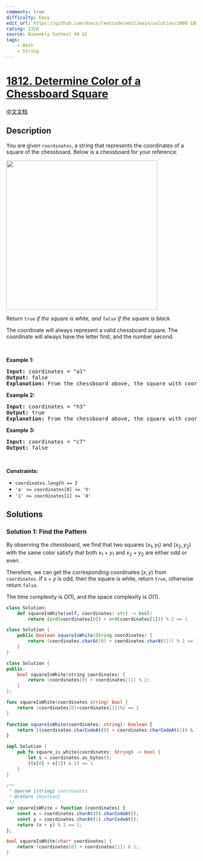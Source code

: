 ```yaml
---
comments: true
difficulty: Easy
edit_url: https://github.com/doocs/leetcode/edit/main/solution/1800-1899/1812.Determine%20Color%20of%20a%20Chessboard%20Square/README_EN.md
rating: 1328
source: Biweekly Contest 49 Q1
tags:
    - Math
    - String
---
```


<!-- problem:start -->

# [1812. Determine Color of a Chessboard Square](https://leetcode.com/problems/determine-color-of-a-chessboard-square)

[中文文档](/solution/1800-1899/1812.Determine%20Color%20of%20a%20Chessboard%20Square/README.md)

## Description

<p>You are given <code>coordinates</code>, a string that represents the coordinates of a square of the chessboard. Below is a chessboard for your reference.</p>

<p><img alt="" src="https://fastly.jsdelivr.net/gh/doocs/leetcode@main/solution/1800-1899/1812.Determine%20Color%20of%20a%20Chessboard%20Square/images/screenshot-2021-02-20-at-22159-pm.png" style="width: 400px; height: 396px;" /></p>

<p>Return <code>true</code><em> if the square is white, and </em><code>false</code><em> if the square is black</em>.</p>

<p>The coordinate will always represent a valid chessboard square. The coordinate will always have the letter first, and the number second.</p>

<p>&nbsp;</p>
<p><strong class="example">Example 1:</strong></p>

<pre>
<strong>Input:</strong> coordinates = &quot;a1&quot;
<strong>Output:</strong> false
<strong>Explanation:</strong> From the chessboard above, the square with coordinates &quot;a1&quot; is black, so return false.
</pre>

<p><strong class="example">Example 2:</strong></p>

<pre>
<strong>Input:</strong> coordinates = &quot;h3&quot;
<strong>Output:</strong> true
<strong>Explanation:</strong> From the chessboard above, the square with coordinates &quot;h3&quot; is white, so return true.
</pre>

<p><strong class="example">Example 3:</strong></p>

<pre>
<strong>Input:</strong> coordinates = &quot;c7&quot;
<strong>Output:</strong> false
</pre>

<p>&nbsp;</p>
<p><strong>Constraints:</strong></p>

<ul>
	<li><code>coordinates.length == 2</code></li>
	<li><code>&#39;a&#39; &lt;= coordinates[0] &lt;= &#39;h&#39;</code></li>
	<li><code>&#39;1&#39; &lt;= coordinates[1] &lt;= &#39;8&#39;</code></li>
</ul>

## Solutions

<!-- solution:start -->

### Solution 1: Find the Pattern

By observing the chessboard, we find that two squares $(x_1, y_1)$ and $(x_2, y_2)$ with the same color satisfy that both $x_1 + y_1$ and $x_2 + y_2$ are either odd or even.

Therefore, we can get the corresponding coordinates $(x, y)$ from `coordinates`. If $x + y$ is odd, then the square is white, return `true`, otherwise return `false`.

The time complexity is $O(1)$, and the space complexity is $O(1)$.

<!-- tabs:start -->

```python
class Solution:
    def squareIsWhite(self, coordinates: str) -> bool:
        return (ord(coordinates[0]) + ord(coordinates[1])) % 2 == 1
```

```java
class Solution {
    public boolean squareIsWhite(String coordinates) {
        return (coordinates.charAt(0) + coordinates.charAt(1)) % 2 == 1;
    }
}
```

```cpp
class Solution {
public:
    bool squareIsWhite(string coordinates) {
        return (coordinates[0] + coordinates[1]) % 2;
    }
};
```

```go
func squareIsWhite(coordinates string) bool {
	return (coordinates[0]+coordinates[1])%2 == 1
}
```

```ts
function squareIsWhite(coordinates: string): boolean {
    return ((coordinates.charCodeAt(0) + coordinates.charCodeAt(1)) & 1) === 1;
}
```

```rust
impl Solution {
    pub fn square_is_white(coordinates: String) -> bool {
        let s = coordinates.as_bytes();
        ((s[0] + s[1]) & 1) == 1
    }
}
```

```js
/**
 * @param {string} coordinates
 * @return {boolean}
 */
var squareIsWhite = function (coordinates) {
    const x = coordinates.charAt(0).charCodeAt();
    const y = coordinates.charAt(1).charCodeAt();
    return (x + y) % 2 == 1;
};
```

```c
bool squareIsWhite(char* coordinates) {
    return (coordinates[0] + coordinates[1]) & 1;
}
```

<!-- tabs:end -->

<!-- solution:end -->

<!-- problem:end -->
